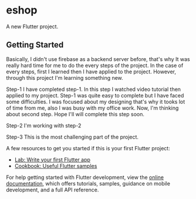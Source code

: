 # eshop

A new Flutter project.

## Getting Started
Basically, I didn't use firebase as a backend server before, that's why It was really hard time for me to do the every steps of the project. In the case of every steps, first I learned then I have applied to the project. However, through this project I'm learning something new.

Step-1
I have completed step-1. In this step I watched video tutorial then applied to my project. Step-1 was quite easy to complete but I have faced some difficulties. I was focused about my designing that's why it tooks lot of time from me, also I was busy with my office work. Now, I'm thinking about second step. Hope I'll will complete this step soon.

Step-2
I'm working with step-2

Step-3
This is the most challenging part of the project.

A few resources to get you started if this is your first Flutter project:

- [Lab: Write your first Flutter app](https://docs.flutter.dev/get-started/codelab)
- [Cookbook: Useful Flutter samples](https://docs.flutter.dev/cookbook)

For help getting started with Flutter development, view the
[online documentation](https://docs.flutter.dev/), which offers tutorials,
samples, guidance on mobile development, and a full API reference.
